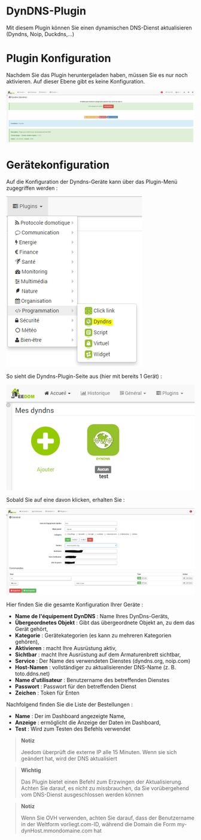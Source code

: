 # DynDNS-Plugin

Mit diesem Plugin können Sie einen dynamischen DNS-Dienst aktualisieren (Dyndns, Noip, Duckdns,…)

# Plugin Konfiguration 

Nachdem Sie das Plugin heruntergeladen haben, müssen Sie es nur noch aktivieren. Auf dieser Ebene gibt es keine Konfiguration.

![dyndns](./images/dyndns.PNG)

# Gerätekonfiguration 

Auf die Konfiguration der Dyndns-Geräte kann über das Plugin-Menü zugegriffen werden :

![dyndns2](./images/dyndns2.PNG)

So sieht die Dyndns-Plugin-Seite aus (hier mit bereits 1 Gerät) :

![dyndns3](./images/dyndns3.PNG)

Sobald Sie auf eine davon klicken, erhalten Sie :

![dyndns4](./images/dyndns4.PNG)

Hier finden Sie die gesamte Konfiguration Ihrer Geräte :

-   **Name de l'équipement DynDNS** : Name Ihres DynDns-Geräts,
-   **Übergeordnetes Objekt** : Gibt das übergeordnete Objekt an, zu dem das Gerät gehört,
-   **Kategorie** : Gerätekategorien (es kann zu mehreren Kategorien gehören),
-   **Aktivieren** : macht Ihre Ausrüstung aktiv,
-   **Sichtbar** : macht Ihre Ausrüstung auf dem Armaturenbrett sichtbar,
-   **Service** : Der Name des verwendeten Dienstes (dyndns.org, noip.com)
-   **Host-Namen** : vollständiger zu aktualisierender DNS-Name (z. B. toto.ddns.net)
-   **Name d'utilisateur** : Benutzername des betreffenden Dienstes
-   **Passwort** : Passwort für den betreffenden Dienst
-   **Zeichen** : Token für Enten

Nachfolgend finden Sie die Liste der Bestellungen :

-   **Name** : Der im Dashboard angezeigte Name,
-   **Anzeige** : ermöglicht die Anzeige der Daten im Dashboard,
-   **Test** : Wird zum Testen des Befehls verwendet

> **Notiz**
>
> Jeedom überprüft die externe IP alle 15 Minuten. Wenn sie sich geändert hat, wird der DNS aktualisiert

> **Wichtig**
>
> Das Plugin bietet einen Befehl zum Erzwingen der Aktualisierung. Achten Sie darauf, es nicht zu missbrauchen, da Sie vorübergehend vom DNS-Dienst ausgeschlossen werden können

> **Notiz**
>
> Wenn Sie OVH verwenden, achten Sie darauf, dass der Benutzername in der Weltform vorliegt.com-ID, während die Domain die Form my-dynHost.mmondomaine.com hat
